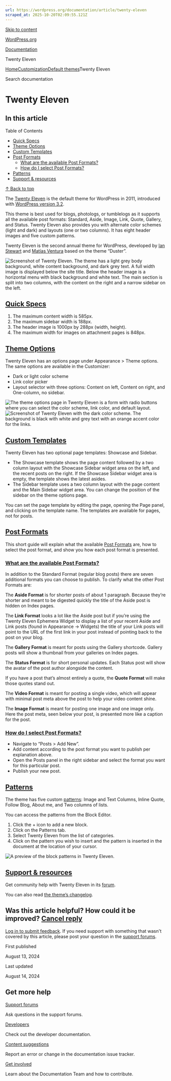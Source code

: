 ```yaml
---
url: https://wordpress.org/documentation/article/twenty-eleven
scraped_at: 2025-10-20T02:09:55.121Z
---
```


[Skip to content](https://wordpress.org/documentation/article/twenty-eleven/#wp--skip-link--target)

[WordPress.org](https://wordpress.org/)

[Documentation](https://wordpress.org/documentation)

Twenty Eleven

[Home](https://wordpress.org/documentation)[Customization](https://wordpress.org/documentation/customization/)[Default themes](https://wordpress.org/documentation/category/default-themes/)Twenty Eleven

Search documentation

# Twenty Eleven

## In this article

Table of Contents

- [Quick Specs](https://wordpress.org/documentation/article/twenty-eleven/#quick-specs)
- [Theme Options](https://wordpress.org/documentation/article/twenty-eleven/#theme-options)
- [Custom Templates](https://wordpress.org/documentation/article/twenty-eleven/#custom-templates)
- [Post Formats](https://wordpress.org/documentation/article/twenty-eleven/#post-formats)
  - [What are the available Post Formats?](https://wordpress.org/documentation/article/twenty-eleven/#what-are-the-available-post-formats)
  - [How do I select Post Formats?](https://wordpress.org/documentation/article/twenty-eleven/#how-do-i-select-post-formats)
- [Patterns](https://wordpress.org/documentation/article/twenty-eleven/#patterns)
- [Support & resources](https://wordpress.org/documentation/article/twenty-eleven/#support-resources)

[↑ Back to top](https://wordpress.org/documentation/article/twenty-eleven/#wp--skip-link--target)

The [Twenty Eleven](https://wordpress.org/themes/twentyeleven/) is the default theme for WordPress in 2011, introduced with [WordPress version 3.2](https://wordpress.org/documentation/wordpress-version/version-3-2/).

This theme is best used for blogs, photologs, or tumblelogs as it supports all the available post formats: Standard, Aside, Image, Link, Quote, Gallery, and Status. Twenty Eleven also provides you with alternate color schemes (light and dark) and layouts (one or two columns). It has eight header images and five custom patterns.

Twenty Eleven is the second annual theme for WordPress, developed by [Ian Stewart](https://profiles.wordpress.org/iandstewart/) and [Matías Ventura](https://profiles.wordpress.org/matveb/) based on the theme “Duster”.

![Screenshot of Twenty Eleven. The theme has a light grey body background, white content background, and dark grey text. A full width image is displayed below the site title. Below the header image is a horizontal menu with black background and white text. The main section is split into two columns, with the content on the right and a narrow sidebar on the left.](https://wordpress.org/documentation/files/2024/04/Twenty_Eleven_Theme.png)

## [Quick Specs](https://wordpress.org/documentation/article/twenty-eleven/\#quick-specs)

1. The maximum content width is 585px.
2. The maximum sidebar width is 188px.
3. The header image is 1000px by 288px (width, height).
4. The maximum width for images on attachment pages is 848px.

## [Theme Options](https://wordpress.org/documentation/article/twenty-eleven/\#theme-options)

Twenty Eleven has an options page under Appearance > Theme options. The same options are available in the Customizer:

- Dark or light color scheme
- Link color picker
- Layout selector with three options: Content on left, Content on right, and One-column, no sidebar.

![The theme options page in Twenty Eleven is a form with radio buttons where you can select the color scheme, link color, and default layout.](https://wordpress.org/documentation/files/2024/04/twenty-eleven-theme-options.png)![Screenshot of Twenty Eleven with the dark color scheme. The background is black with white and grey text with an orange accent color for the links.](https://wordpress.org/documentation/files/2024/04/Twenty_Eleven_Theme_Dark-1024x848.jpg)

## [Custom Templates](https://wordpress.org/documentation/article/twenty-eleven/\#custom-templates)

Twenty Eleven has two optional page templates: Showcase and Sidebar.

- The Showcase template shows the page content followed by a two column layout with the Showcase Sidebar widget area on the left, and the recent posts on the right. If the Showcase Sidebar widget area is empty, the template shows the latest asides.
- The Sidebar template uses a two column layout with the page content and the Main Sidebar widget area. You can change the position of the sidebar on the theme options page.

You can set the page template by editing the page, opening the Page panel, and clicking on the template name. The templates are available for pages, not for posts.

## [Post Formats](https://wordpress.org/documentation/article/twenty-eleven/\#post-formats)

This short guide will explain what the available [Post Formats](https://developer.wordpress.org/advanced-administration/wordpress/post-formats/) are, how to select the post format, and show you how each post format is presented.

### [What are the available Post Formats?](https://wordpress.org/documentation/article/twenty-eleven/\#what-are-the-available-post-formats)

In addition to the Standard Format (regular blog posts) there are seven additional formats you can choose to publish. To clarify what the other Post Formats are:

The **Aside Format** is for shorter posts of about 1 paragraph. Because they’re shorter and meant to be digested quickly the title of the Aside post is hidden on Index pages.

The **Link Format** looks a lot like the Aside post but if you’re using the Twenty Eleven Ephemera Widget to display a list of your recent Aside and Link posts (found in Appearance → Widgets) the title of your Link posts will point to the URL of the first link in your post instead of pointing back to the post on your blog.

The **Gallery Format** is meant for posts using the Gallery shortcode. Gallery posts will show a thumbnail from your galleries on Index pages.

The **Status Format** is for short personal updates. Each Status post will show the avatar of the post author alongside the content.

If you have a post that’s almost entirely a quote, the **Quote Format** will make those quotes stand out.

The **Video Format** is meant for posting a single video, which will appear with minimal post meta above the post to help your video content shine.

The **Image Format** is meant for posting one image and one image only. Here the post meta, seen below your post, is presented more like a caption for the post.

### [How do I select Post Formats?](https://wordpress.org/documentation/article/twenty-eleven/\#how-do-i-select-post-formats)

- Navigate to “Posts > Add New”.
- Add content according to the post format you want to publish per explanation above.
- Open the Posts panel in the right sidebar and select the format you want for this particular post.
- Publish your new post.

## [Patterns](https://wordpress.org/documentation/article/twenty-eleven/\#patterns)

The theme has five custom [patterns](https://wordpress.org/documentation/article/block-pattern/): Image and Text Columns, Inline Quote, Follow Blog, About me, and Two columns of lists.

You can access the patterns from the Block Editor.

1. Click the + icon to add a new block.
2. Click on the Patterns tab.
3. Select Twenty Eleven from the list of categories.
4. Click on the pattern you wish to insert and the pattern is inserted in the document at the location of your cursor.

![A preview of the block patterns in Twenty Eleven.](https://wordpress.org/documentation/files/2024/04/twenty-eleven-patterns-1024x520.png)

## [Support & resources](https://wordpress.org/documentation/article/twenty-eleven/\#support-resources)

Get community help with Twenty Eleven in its [forum](https://wordpress.org/support/theme/twentyeleven/).

You can also read [the theme’s changelog](https://wordpress.org/documentation/article/twenty-eleven-changelog/).

## Was this article helpful? How could it be improved? [Cancel reply](https://wordpress.org/documentation/article/twenty-eleven/\#respond)

[Log in to submit feedback](https://login.wordpress.org/?redirect_to=https%3A%2F%2Fwordpress.org%2Fdocumentation%2Farticle%2Ftwenty-eleven%2F&locale=en_US). If you need support with something that wasn't covered by this article, please post your question in the [support forums](https://wordpress.org/support/forums/).

First published

August 13, 2024

Last updated

August 14, 2024

## Get more help

[Support forums](https://wordpress.org/support/forums/)

Ask questions in the support forums.

[Developers](https://developer.wordpress.org/)

Check out the developer documentation.

[Content suggestions](https://github.com/WordPress/Documentation-Issue-Tracker/issues)

Report an error or change in the documentation issue tracker.

[Get involved](https://make.wordpress.org/docs/)

Learn about the Documentation Team and how to contribute.